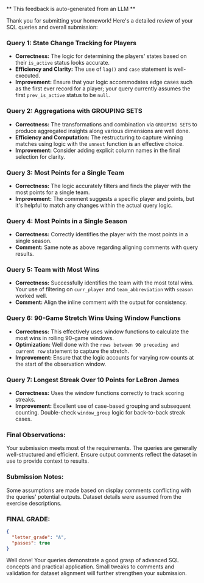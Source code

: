 ** This feedback is auto-generated from an LLM **

Thank you for submitting your homework! Here's a detailed review of your SQL queries and overall submission:

### Query 1: State Change Tracking for Players

- **Correctness:** The logic for determining the players' states based on their `is_active` status looks accurate.
- **Efficiency and Clarity:** The use of `lag()` and `case` statement is well-executed.
- **Improvement:** Ensure that your logic accommodates edge cases such as the first ever record for a player; your query currently assumes the first `prev_is_active` status to be `null`.

### Query 2: Aggregations with GROUPING SETS

- **Correctness:** The transformations and combination via `GROUPING SETS` to produce aggregated insights along various dimensions are well done.
- **Efficiency and Computation:** The restructuring to capture winning matches using logic with the `unnest` function is an effective choice.
- **Improvement:** Consider adding explicit column names in the final selection for clarity.

### Query 3: Most Points for a Single Team

- **Correctness:** The logic accurately filters and finds the player with the most points for a single team.
- **Improvement:** The comment suggests a specific player and points, but it's helpful to match any changes within the actual query logic.

### Query 4: Most Points in a Single Season

- **Correctness:** Correctly identifies the player with the most points in a single season.
- **Comment:** Same note as above regarding aligning comments with query results.

### Query 5: Team with Most Wins

- **Correctness:** Successfully identifies the team with the most total wins. Your use of filtering on `curr_player` and `team_abbreviation` with `season` worked well.
- **Comment:** Align the inline comment with the output for consistency.

### Query 6: 90-Game Stretch Wins Using Window Functions

- **Correctness:** This effectively uses window functions to calculate the most wins in rolling 90-game windows.
- **Optimization:** Well done with the `rows between 90 preceding and current row` statement to capture the stretch.
- **Improvement:** Ensure that the logic accounts for varying row counts at the start of the observation window.

### Query 7: Longest Streak Over 10 Points for LeBron James

- **Correctness:** Uses the window functions correctly to track scoring streaks.
- **Improvement:** Excellent use of case-based grouping and subsequent counting. Double-check `window_group` logic for back-to-back streak cases.

### Final Observations:

Your submission meets most of the requirements. The queries are generally well-structured and efficient. Ensure output comments reflect the dataset in use to provide context to results.

### Submission Notes:

Some assumptions are made based on display comments conflicting with the queries' potential outputs. Dataset details were assumed from the exercise descriptions.

### FINAL GRADE:

```json
{
  "letter_grade": "A",
  "passes": true
}
```

Well done! Your queries demonstrate a good grasp of advanced SQL concepts and practical application. Small tweaks to comments and validation for dataset alignment will further strengthen your submission.
